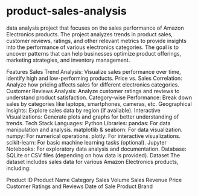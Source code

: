 # product-sales-analysis
data analysis project that focuses on the sales performance of Amazon Electronics products. The project analyzes trends in product sales, customer reviews, ratings, and other relevant metrics to provide insights into the performance of various electronics categories. The goal is to uncover patterns that can help businesses optimize product offerings, marketing strategies, and inventory management.

Features
Sales Trend Analysis: Visualize sales performance over time, identify high and low-performing products.
Price vs. Sales Correlation: Analyze how pricing affects sales for different electronics categories.
Customer Reviews Analysis: Analyze customer ratings and reviews to understand product satisfaction.
Category-wise Performance: Break down sales by categories like laptops, smartphones, cameras, etc.
Geographical Insights: Explore sales data by region (if available).
Interactive Visualizations: Generate plots and graphs for better understanding of trends.
Tech Stack
Languages: Python
Libraries:
pandas: For data manipulation and analysis.
matplotlib & seaborn: For data visualization.
numpy: For numerical operations.
plotly: For interactive visualizations.
scikit-learn: For basic machine learning tasks (optional).
Jupyter Notebooks: For exploratory data analysis and documentation.
Database: SQLite or CSV files (depending on how data is provided).
Dataset
The dataset includes sales data for various Amazon Electronics products, including:

Product ID
Product Name
Category
Sales Volume
Sales Revenue
Price
Customer Ratings and Reviews
Date of Sale
Product Brand
